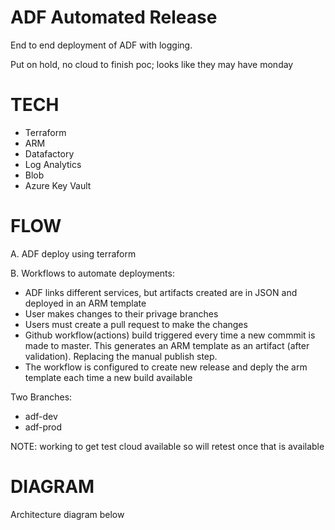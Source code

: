 # ADF Automated Release

End to end deployment of ADF with logging.

Put on hold, no cloud to finish poc; looks like they may have monday

# TECH

- Terraform
- ARM
- Datafactory
- Log Analytics
- Blob
- Azure Key Vault

# FLOW

A. ADF deploy using terraform


B. Workflows to automate deployments:
- ADF links different services, but artifacts created are in JSON and deployed in an ARM template
- User makes changes to their privage branches
- Users must create a pull request to make the changes
- Github workflow(actions) build triggered every time a new commmit is made to master.  This generates an ARM template as an artifact (after validation).
  Replacing the manual publish step.
- The workflow is configured to create new release and deply the arm template each time a new build available

Two Branches:

- adf-dev
- adf-prod

NOTE:  working to get test cloud available so will retest once that is available
 # DIAGRAM
 Architecture diagram below

